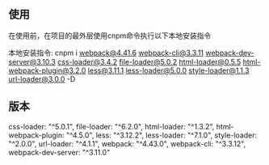 ## 使用

在使用前，在项目的最外层使用cnpm命令执行以下本地安装指令

本地安装指令:
cnpm i webpack@4.41.6 webpack-cli@3.3.11 webpack-dev-server@3.10.3 css-loader@3.4.2 file-loader@5.0.2 html-loader@0.5.5 html-webpack-plugin@3.2.0 less@3.11.1 less-loader@5.0.0 style-loader@1.1.3 url-loader@3.0.0 -D

## 版本

css-loader: "^5.0.1",
file-loader: "^6.2.0",
html-loader: "^1.3.2",
html-webpack-plugin: "^4.5.0",
less: "^3.12.2",
less-loader: "^7.1.0",
style-loader: "^2.0.0",
url-loader: "^4.1.1",
webpack: "^4.43.0",
webpack-cli: "^3.3.12",
webpack-dev-server: "^3.11.0"